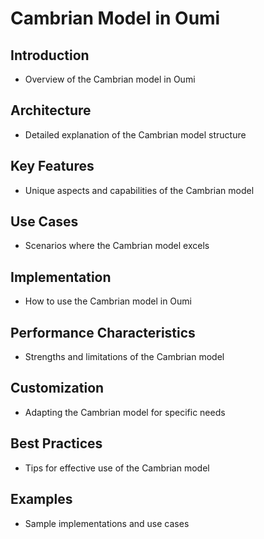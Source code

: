 # Cambrian Model in Oumi

## Introduction

- Overview of the Cambrian model in Oumi

## Architecture

- Detailed explanation of the Cambrian model structure

## Key Features

- Unique aspects and capabilities of the Cambrian model

## Use Cases

- Scenarios where the Cambrian model excels

## Implementation

- How to use the Cambrian model in Oumi

## Performance Characteristics

- Strengths and limitations of the Cambrian model

## Customization

- Adapting the Cambrian model for specific needs

## Best Practices

- Tips for effective use of the Cambrian model

## Examples

- Sample implementations and use cases
